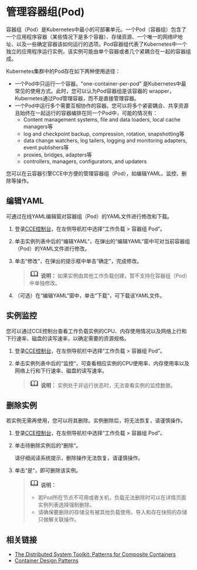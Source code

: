 # 管理容器组\(Pod\)<a name="cce_01_0013"></a>

容器组（Pod）是Kubernetes中最小的可部署单元。一个Pod（容器组）包含了一个应用程序容器（某些情况下是多个容器）、存储资源、一个唯一的网络IP地址、以及一些确定容器该如何运行的选项。Pod容器组代表了Kubernetes中一个独立的应用程序运行实例，该实例可能由单个容器或者几个紧耦合在一起的容器组成。

Kubernetes集群中的Pod存在如下两种使用途径：

-   一个Pod中只运行一个容器。"one-container-per-pod" 是Kubernetes中最常见的使用方式。此时，您可以认为Pod容器组是该容器的 wrapper，Kubernetes通过Pod管理容器，而不是直接管理容器。
-   一个Pod中运行多个需要互相协作的容器。您可以将多个紧密耦合、共享资源且始终在一起运行的容器编排在同一个Pod中，可能的情况有：
    -   Content management systems, file and data loaders, local cache managers等
    -   log and checkpoint backup, compression, rotation, snapshotting等
    -   data change watchers, log tailers, logging and monitoring adapters, event publishers等
    -   proxies, bridges, adapters等
    -   controllers, managers, configurators, and updaters


您可以在云容器引擎CCE中方便的管理容器组（Pod），如编辑YAML、监控、删除等操作。

## 编辑YAML<a name="section13937181015513"></a>

可通过在线YAML编辑窗对容器组（Pod）的YAML文件进行修改和下载。

1.  登录[CCE控制台](https://console.huaweicloud.com/cce2.0/?utm_source=helpcenter)，在左侧导航栏中选择“工作负载 \> 容器组 Pod”。
2.  单击实例列表中后的“编辑YAML“，在弹出的“编辑YAML“窗中可对当前容器组（Pod）的YAML文件进行修改。
3.  单击“修改“，在弹出的提示框中单击“确定“，完成修改。

    >![](public_sys-resources/icon-note.gif) **说明：** 
    >如果实例由其他工作负载创建，暂不支持在容器组（Pod）中单独修改。

4.  （可选）在“编辑YAML“窗中，单击“下载“，可下载该YAML文件。

## 实例监控<a name="section88077333511"></a>

您可以通过CCE控制台查看工作负载实例的CPU、内存使用情况以及网络上行和下行速率、磁盘的读写速率，以确定需要的资源规格。

1.  登录[CCE控制台](https://console.huaweicloud.com/cce2.0/?utm_source=helpcenter)，在左侧导航栏中选择“工作负载 \> 容器组 Pod”。
2.  单击实例列表中后的“监控“，可查看相应实例的CPU使用率、内存使用率以及网络上行和下行速率、磁盘的读写速率。

    >![](public_sys-resources/icon-note.gif) **说明：** 
    >实例处于非运行状态时，无法查看实例的监控数据。


## 删除实例<a name="section1917010503513"></a>

若实例无需再使用，您可以将其删除。实例删除后，将无法恢复，请谨慎操作。

1.  登录[CCE控制台](https://console.huaweicloud.com/cce2.0/?utm_source=helpcenter)，在左侧导航栏中选择“工作负载 \> 容器组 Pod”。
2.  单击待删除实例后的“删除“。

    请仔细阅读系统提示，删除操作无法恢复，请谨慎操作。

3.  单击“是“，即可删除该实例。

    >![](public_sys-resources/icon-note.gif) **说明：** 
    >-   若Pod所在节点不可用或者关机，负载无法删除时可以在详情页面实例列表选择强制删除。
    >-   请确保要删除的存储没有被其他负载使用，导入和存在快照的存储只做解关联操作。


## 相关链接<a name="section367274071320"></a>

-   [The Distributed System Toolkit: Patterns for Composite Containers](https://kubernetes.io/blog/2015/06/the-distributed-system-toolkit-patterns)
-   [Container Design Patterns](https://kubernetes.io/blog/2016/06/container-design-patterns/)


